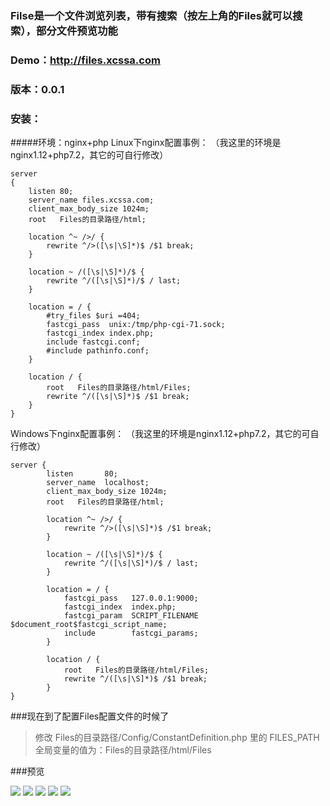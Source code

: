  ### Filse是一个文件浏览列表，带有搜索（按左上角的Files就可以搜索），部分文件预览功能
 ### Demo：http://files.xcssa.com
 ### 版本：0.0.1
 ### 安装：
 #####环境：nginx+php
Linux下nginx配置事例：
（我这里的环境是nginx1.12+php7.2，其它的可自行修改）
```
server
{
    listen 80;
    server_name files.xcssa.com;
    client_max_body_size 1024m;
    root   Files的目录路径/html;
	
    location ^~ />/ {
        rewrite ^/>([\s|\S]*)$ /$1 break;
    }

    location ~ /([\s|\S]*)/$ {
        rewrite ^/([\s|\S]*)/$ / last;
    }

    location = / {
        #try_files $uri =404;
        fastcgi_pass  unix:/tmp/php-cgi-71.sock;
        fastcgi_index index.php;
        include fastcgi.conf;
        #include pathinfo.conf;
    }

    location / {
        root   Files的目录路径/html/Files;
        rewrite ^/([\s|\S]*)$ /$1 break;
    }
}
```
Windows下nginx配置事例：
（我这里的环境是nginx1.12+php7.2，其它的可自行修改）
```
server {
        listen       80;
        server_name  localhost;
        client_max_body_size 1024m;
        root   Files的目录路径/html;

        location ^~ />/ {
            rewrite ^/>([\s|\S]*)$ /$1 break;
        }

        location ~ /([\s|\S]*)/$ {
            rewrite ^/([\s|\S]*)/$ / last;
        }

        location = / {
            fastcgi_pass   127.0.0.1:9000;
            fastcgi_index  index.php;
            fastcgi_param  SCRIPT_FILENAME  $document_root$fastcgi_script_name;
            include        fastcgi_params;
        }

        location / {
            root   Files的目录路径/html/Files;
            rewrite ^/([\s|\S]*)$ /$1 break;
        }
}
```
###现在到了配置Files配置文件的时候了
> 修改 Files的目录路径/Config/ConstantDefinition.php 里的 FILES_PATH 全局变量的值为：Files的目录路径/html/Files

###预览

![](http://files.xcssa.com/1.png)
![](http://files.xcssa.com/2.png)
![](http://files.xcssa.com/3.png)
![](http://files.xcssa.com/4.png)
![](http://files.xcssa.com/5.png)